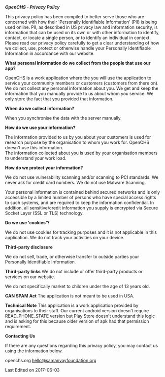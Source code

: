 ***OpenCHS - Privacy Policy***

This privacy policy has been compiled to better serve those who are concerned with how their 'Personally Identifiable Information' (PII) is being used online. PII, as described in US privacy law and information security, is information that can be used on its own or with other information to identify, contact, or locate a single person, or to identify an individual in context. Please read our privacy policy carefully to get a clear understanding of how we collect, use, protect or otherwise handle your Personally Identifiable Information in accordance with our website.

**What personal information do we collect from the people that use our app?**

OpenCHS is a work application where the you will use the application to service your community members or customers (customers from there on). We do not collect any personal information about you. We get and keep the information that you manually provide to us about whom you service. We only store the fact that you provided that information.

**When do we collect information?**

When you synchronise the data with the server manually.

**How do we use your information?**

The information provided to us by you about your customers is used for research purpose by the organisation to whom you work for. OpenCHS doesn't use this information.   
The information collected about you is used by your organisation members to understand your work load. 

**How do we protect your information?**

We do not use vulnerability scanning and/or scanning to PCI standards.
We never ask for credit card numbers.
We do not use Malware Scanning.

Your personal information is contained behind secured networks and is only accessible by a limited number of persons who have special access rights to such systems, and are required to keep the information confidential. In addition, all sensitive/credit information you supply is encrypted via Secure Socket Layer (SSL or TLS) technology.

**Do we use 'cookies'?**

We do not use cookies for tracking purposes and it is not applicable in this application. We do not track your activities on your device.

**Third-party disclosure**

We do not sell, trade, or otherwise transfer to outside parties your Personally Identifiable Information.

**Third-party links**
We do not include or offer third-party products or services on our website.

We do not specifically market to children under the age of 13 years old.

**CAN SPAM Act**
The application is not meant to be used in USA.

**Technical Note**
This application is a work application provided by organisations to their staff. Our current android version doesn't require READ_PHONE_STATE version but Play Store doesn't understand this logic and is asking for this because older version of apk had that permission requirement.

**Contacting Us**

If there are any questions regarding this privacy policy, you may contact us using the information below.

openchs.org
hello@samanvayfoundation.org

Last Edited on 2017-06-03